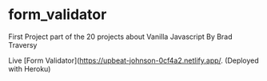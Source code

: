 # form_validator
First Project part of the 20 projects about Vanilla Javascript By Brad Traversy

Live [Form Validator](https://upbeat-johnson-0cf4a2.netlify.app/. (Deployed with Heroku)

